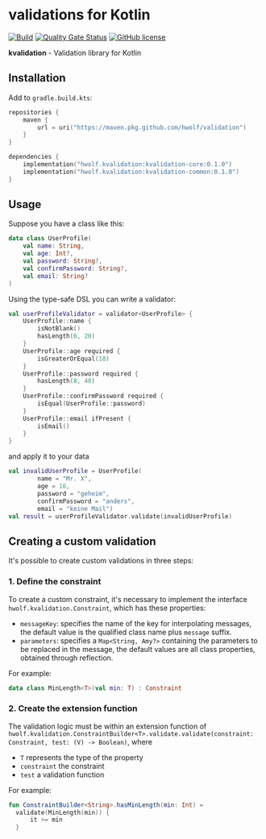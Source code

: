 # validations for Kotlin

[![Build](https://github.com/hwolf/validation/actions/workflows/build.yaml/badge.svg)](https://github.com/hwolf/validation/actions/workflows/build.yaml)
[![Quality Gate Status](https://sonarcloud.io/api/project_badges/measure?project=hwolf_validation&metric=alert_status)](https://sonarcloud.io/summary/new_code?id=hwolf_validation)
[![GitHub license](https://img.shields.io/badge/license-Apache%20License%202.0-blue.svg?style=flat)](https://www.apache.org/licenses/LICENSE-2.0)

**kvalidation** -  Validation library for Kotlin

## Installation

Add to `gradle.build.kts`:

```kotlin
repositories {
    maven {
        url = uri("https://maven.pkg.github.com/hwolf/validation")
    }
}

dependencies {
    implementation("hwolf.kvalidation:kvalidation-core:0.1.0")
    implementation("hwolf.kvalidation:kvalidation-common:0.1.0")
}
```

## Usage

Suppose you have a class like this:
```kotlin
data class UserProfile(
    val name: String,
    val age: Int?,
    val password: String?,
    val confirmPassword: String?,
    val email: String?
)
```
Using the type-safe DSL you can write a validator:
```kotlin
val userProfileValidator = validator<UserProfile> {
    UserProfile::name {
        isNotBlank()
        hasLength(6, 20)
    }
    UserProfile::age required {
        isGreaterOrEqual(18)
    }
    UserProfile::password required {
        hasLength(8, 40)
    }
    UserProfile::confirmPassword required {
        isEqual(UserProfile::password)
    }
    UserProfile::email ifPresent {
        isEmail()
    }
}
```
and apply it to your data
```kotlin
val invalidUserProfile = UserProfile(
        name = "Mr. X",
        age = 16,
        password = "geheim",
        confirmPassword = "anders",
        email = "keine Mail")
val result = userProfileValidator.validate(invalidUserProfile)
```

## Creating a custom validation

It's possible to create custom validations in three steps:

### 1. Define the constraint

To create a custom constraint, it's necessary to implement the interface 
`hwolf.kvalidation.Constraint`, which has these properties:
* `messageKey`: specifies the name of the key for interpolating messages, the default 
  value is the qualified class name plus `message` suffix.
* `parameters`: specifies a `Map<String, Amy?>` containing the parameters to be 
  replaced in the message, the default values are all class properties, obtained 
  through reflection.

For example:

```kotlin
data class MinLength<T>(val min: T) : Constraint
```

### 2. Create the extension function

The validation logic must be within an extension function of 
`hwolf.kvalidation.ConstraintBuilder<T>.validate.validate(constraint: Constraint, test: (V) -> Boolean)`, where 
* `T` represents the type of the property
* `constraint` the constraint
* `test` a validation function

For example:

```kotlin
fun ConstraintBuilder<String>.hasMinLength(min: Int) =
  validate(MinLength(min)) {
      it >= min
  }
```
